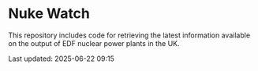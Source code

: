 # Nuke Watch

This repository includes code for retrieving the latest information available on the output of EDF nuclear power plants in the UK.

Last updated: 2025-06-22 09:15